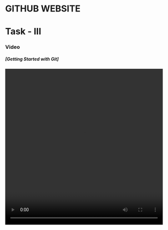 # GITHUB WEBSITE

# Task - III
<h3> Video </h3>

<h5> [Getting Started with Git] </h5>
 <video class="center" controls="controls" autoplay width=100% height="500">
        <source src="Practice Video.mp4" vieo="web/mov">
      </video>
 
